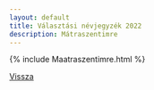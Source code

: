 ```yaml
---
layout: default
title: Választási névjegyzék 2022
description: Mátraszentimre
---
```


{% include Maatraszentimre.html %}

[Vissza](./)